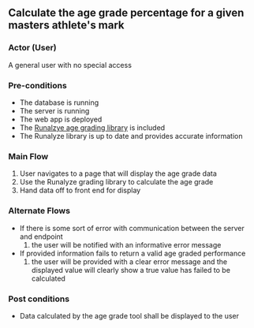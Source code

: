 ## Calculate the age grade percentage for a given masters athlete's mark

### Actor (User)
A general user with no special access

### Pre-conditions
- The database is running
- The server is running
- The web app is deployed
- The [Runalzye age grading library](https://github.com/Runalyze/age-grade) is included
- The Runalyze library is up to date and provides accurate information

### Main Flow
1. User navigates to a page that will display the age grade data
2. Use the Runalyze grading library to calculate the age grade
3. Hand data off to front end for display

### Alternate Flows
- If there is some sort of error with communication between the server and endpoint
  1. the user will be notified with an informative error message
- If provided information fails to return a valid age graded performance
  1. the user will be provided with a clear error message and the displayed value will clearly show a true value has failed to be calculated

### Post conditions
- Data calculated by the age grade tool shall be displayed to the user
